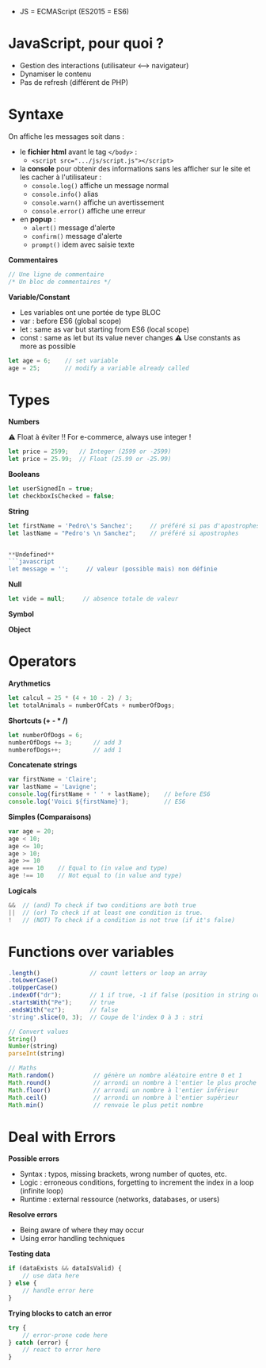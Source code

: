 - JS = ECMAScript (ES2015 = ES6)

# JavaScript, pour quoi ?
- Gestion des interactions (utilisateur <--> navigateur)
- Dynamiser le contenu
- Pas de refresh (différent de PHP)

# Syntaxe
On affiche les messages soit dans :
- le **fichier html** avant le tag ```</body>``` : 
    - ```<script src=".../js/script.js"></script>```
- la **console** pour obtenir des informations sans les afficher sur le site et les cacher à l'utilisateur : 
    - ```console.log()``` affiche un message normal
    - ```console.info()``` alias
    - ```console.warn()``` affiche un avertissement
    - ```console.error()``` affiche une erreur
- en **popup** : 
    - ```alert()``` message d'alerte
    - ```confirm()``` message d'alerte
    - ```prompt()``` idem avec saisie texte

**Commentaires**
```javascript
// Une ligne de commentaire
/* Un bloc de commentaires */
```
**Variable/Constant**
- Les variables ont une portée de type BLOC
- var : before ES6 (global scope)
- let : same as var but starting from ES6 (local scope)
- const : same as let but its value never changes
:warning: Use constants as more as possible

```javascript
let age = 6;    // set variable
age = 25;       // modify a variable already called
```

# Types

**Numbers**

:warning: Float à éviter !! For e-commerce, always use integer !
```javascript
let price = 2599;   // Integer (2599 or -2599)
let price = 25.99;  // Float (25.99 or -25.99)
```
**Booleans**
```javascript
let userSignedIn = true;
let checkboxIsChecked = false;
```
**String**
```javascript
let firstName = 'Pedro\'s Sanchez';     // préféré si pas d'apostrophes et pour concaténation
let lastName = "Pedro's \n Sanchez";    // préféré si apostrophes


**Undefined**
```javascript
let message = '';     // valeur (possible mais) non définie
```

**Null**
```javascript
let vide = null;     // absence totale de valeur
```

**Symbol**

**Object**

# Operators

**Arythmetics**
```javascript
let calcul = 25 * (4 + 10 - 2) / 3;
let totalAnimals = numberOfCats + numberOfDogs;
```
**Shortcuts (+ - * /)**
```javascript
let numberOfDogs = 6;
numberOfDogs += 3;      // add 3
numberofDogs++;         // add 1 
```
**Concatenate strings**
```javascript
var firstName = 'Claire';
var lastName = 'Lavigne';
console.log(firstName + ' ' + lastName);    // before ES6
console.log('Voici ${firstName}');          // ES6
```
**Simples (Comparaisons)**
```javascript
var age = 20;
age < 10;
age <= 10;
age > 10;
age >= 10
age === 10    // Equal to (in value and type)
age !== 10    // Not equal to (in value and type)
```
**Logicals**
```javascript
&&  // (and) To check if two conditions are both true
||  // (or) To check if at least one condition is true.
!   // (NOT) To check if a condition is not true (if it's false)
```

# Functions over variables
```javascript
.length()              // count letters or loop an array
.toLowerCase()
.toUpperCase()
.indexOf("dr");        // 1 if true, -1 if false (position in string or array)
.startsWith("Pe");     // true
.endsWith("ez");       // false
'string'.slice(0, 3);  // Coupe de l'index 0 à 3 : stri

// Convert values
String()
Number(string)
parseInt(string)

// Maths
Math.random()           // génère un nombre aléatoire entre 0 et 1
Math.round()            // arrondi un nombre à l'entier le plus proche
Math.floor()            // arrondi un nombre à l'entier inférieur
Math.ceil()             // arrondi un nombre à l'entier supérieur
Math.min()              // renvoie le plus petit nombre
```

# Deal with Errors
**Possible errors**
- Syntax : typos, missing brackets, wrong number of quotes, etc.
- Logic : erroneous conditions, forgetting to increment the index in a loop (infinite loop)
- Runtime : external ressource (networks, databases, or users)

**Resolve errors**
- Being aware of where they may occur
- Using error handling techniques

**Testing data**
```javascript
if (dataExists && dataIsValid) {
    // use data here
} else {
    // handle error here
}
```
**Trying blocks to catch an error**
```javascript
try {
    // error-prone code here
} catch (error) {
    // react to error here
}
```
